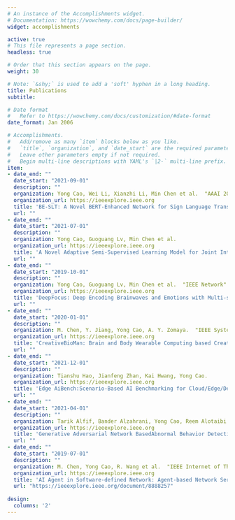 ```yaml
---
# An instance of the Accomplishments widget.
# Documentation: https://wowchemy.com/docs/page-builder/
widget: accomplishments

active: true
# This file represents a page section.
headless: true

# Order that this section appears on the page.
weight: 30

# Note: `&shy;` is used to add a 'soft' hyphen in a long heading.
title: Publications
subtitle:

# Date format
#   Refer to https://wowchemy.com/docs/customization/#date-format
date_format: Jan 2006

# Accomplishments.
#   Add/remove as many `item` blocks below as you like.
#   `title`, `organization`, and `date_start` are the required parameters.
#   Leave other parameters empty if not required.
#   Begin multi-line descriptions with YAML's `|2-` multi-line prefix.
item:
- date_end: ""
  date_start: "2021-09-01"
  description: ""
  organization: Yong Cao, Wei Li, Xianzhi Li, Min Chen et al.  "AAAI 2022"
  organization_url: https://ieeexplore.ieee.org
  title: 'BE-SLT: A Novel BERT-Enhanced Network for Sign Language Translation (under review)'
  url: ""
- date_end: ""
  date_start: "2021-07-01"
  description: ""
  organization: Yong Cao, Guoguang Lv, Min Chen et al.
  organization_url: https://ieeexplore.ieee.org
  title: 'A Novel Adaptive Semi-Supervised Learning Model for Joint Intent Detection and Slot Filling (under review)'
  url: ""
- date_end: ""
  date_start: "2019-10-01"
  description: ""
  organization: Yong Cao, Guoguang Lv, Min Chen et al.  "IEEE Network"
  organization_url: https://ieeexplore.ieee.org
  title: 'DeepFocus: Deep Encoding Brainwaves and Emotions with Multi-scenario Behavior Analytics for Human Attention Enhancement'
  url: ""
- date_end: ""
  date_start: "2020-01-01"
  description: ""
  organization: M. Chen, Y. Jiang, Yong Cao, A. Y. Zomaya.  "IEEE Systems, Man, and Cybernetics Magazine"
  organization_url: https://ieeexplore.ieee.org
  title: 'CreativeBioMan: Brain and Body Wearable Computing based Creative Gaming System'
  url: ""
- date_end: ""
  date_start: "2021-12-01"
  description: ""
  organization: Tianshu Hao, Jianfeng Zhan, Kai Hwang, Yong Cao. 
  organization_url: https://ieeexplore.ieee.org
  title: 'Edge AiBench:Scenario-Based AI Benchmarking for Cloud/Edge/Device Computing (under review)'
  url: ""
- date_end: ""
  date_start: "2021-04-01"
  description: ""
  organization: Tarik Alfif, Bander Alzahrani, Yong Cao, Reem Alotaibi et al. "Journal of Ambient Intelligence and Humanized Computing"
  organization_url: https://ieeexplore.ieee.org
  title: 'Generative Adversarial Network BasedAbnormal Behavior Detection in Massive CrowdVideos: A Hajj Case Study'
  url: ""
- date_end: ""
  date_start: "2019-07-01"
  description: ""
  organization: M. Chen, Yong Cao, R. Wang et al.  "IEEE Internet of Things Journal"
  organization_url: https://ieeexplore.ieee.org
  title: 'AI Agent in Software-defined Network: Agent-based Network Service Prediction and Wireless Resource Scheduling Optimization'
  url: "https://ieeexplore.ieee.org/document/8888257"
  
design:
  columns: '2' 
---
```

